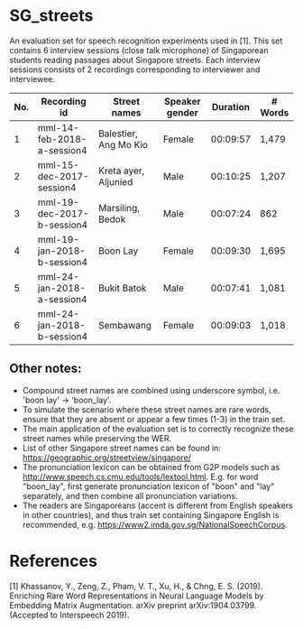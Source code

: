 # SG_streets
An evaluation set for speech recognition experiments used in [1]. This set contains 6 interview sessions (close talk microphone) of Singaporean students reading passages about Singapore streets. Each interview sessions consists of 2 recordings corresponding to interviewer and interviewee. 

No.	| Recording id                  | Street names	                | Speaker gender  | Duration	| # Words
----|-------------------------------|-------------------------------|-----------------|-------------|---------
1	| mml-14-feb-2018-a-session4    | Balestier, Ang Mo Kio	        | Female          |	00:09:57	| 1,479
2	| mml-15-dec-2017-session4	    | Kreta ayer, Aljunied	        | Male	          | 00:10:25	| 1,207
3	| mml-19-dec-2017-b-session4    | Marsiling, Bedok	            | Male	          | 00:07:24	| 862
4	| mml-19-jan-2018-b-session4	| Boon Lay	                    | Female	      | 00:09:30	| 1,695
5	| mml-24-jan-2018-a-session4	| Bukit Batok	                | Male	          | 00:07:41	| 1,081
6	| mml-24-jan-2018-b-session4	| Sembawang	                    | Female	      | 00:09:03	| 1,018

## Other notes:
- Compound street names are combined using underscore symbol, i.e. 'boon lay' -> 'boon_lay'.
- To simulate the scenario where these street names are rare words, ensure that they are absent or appear a few times (1-3) in the train set.
- The main application of the evaluation set is to correctly recognize these street names while preserving the WER.
- List of other Singapore street names can be found in: https://geographic.org/streetview/singapore/
- The pronunciation lexicon can be obtained from G2P models such as http://www.speech.cs.cmu.edu/tools/lextool.html. E.g. for word "boon_lay", first generate pronunciation lexicon of "boon" and "lay" separately, and then combine all pronunciation variations.
- The readers are Singaporeans (accent is different from English speakers in other countries), and thus train set containing Singapore English is recommended, e.g. https://www2.imda.gov.sg/NationalSpeechCorpus.

# References
[1] Khassanov, Y., Zeng, Z., Pham, V. T., Xu, H., & Chng, E. S. (2019). Enriching Rare Word Representations in Neural Language Models by Embedding Matrix Augmentation. arXiv preprint arXiv:1904.03799. (Accepted to Interspeech 2019).
